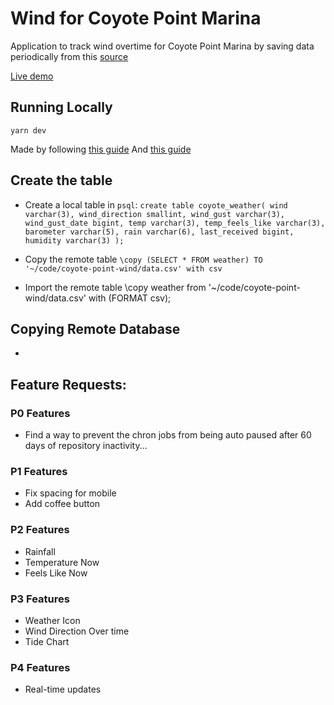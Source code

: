 # Wind for Coyote Point Marina
Application to track wind overtime for Coyote Point Marina by saving data periodically from this [source](https://parks.smcgov.org/weather-coyote-point-marina)

[Live demo](http://coyote-point.asametrical.com/)

## Running Locally
`yarn dev`

Made by following [this guide](https://www.freecodecamp.org/news/how-to-make-create-react-app-work-with-a-node-backend-api-7c5c48acb1b0/)
And [this guide](https://blog.logrocket.com/nodejs-expressjs-postgresql-crud-rest-api-example/)

## Create the table
- Create a local table in `psql`:
`create table coyote_weather(
  wind varchar(3),
  wind_direction smallint,
  wind_gust varchar(3),
  wind_gust_date bigint,
  temp varchar(3),
  temp_feels_like varchar(3),
  barometer varchar(5),
  rain varchar(6),
  last_received bigint,
  humidity varchar(3)
);`

- Copy the remote table
`\copy (SELECT * FROM weather) TO '~/code/coyote-point-wind/data.csv' with csv`

- Import the remote table
\copy weather from '~/code/coyote-point-wind/data.csv' with (FORMAT csv);


## Copying Remote Database
-

## Feature Requests:

### P0 Features
- Find a way to prevent the chron jobs from being auto paused after 60 days of repository inactivity...

### P1 Features
- Fix spacing for mobile
- Add coffee button

### P2 Features
- Rainfall
- Temperature Now
- Feels Like Now

### P3 Features
- Weather Icon
- Wind Direction Over time
- Tide Chart

### P4 Features
- Real-time updates

